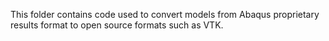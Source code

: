 This folder contains code used to convert models from Abaqus proprietary results format to open source formats such as VTK.
